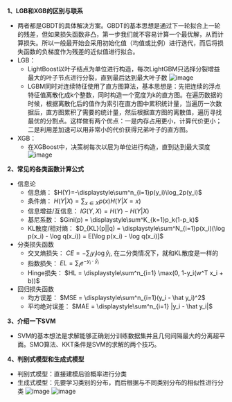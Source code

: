**1、LGB和XGB的区别与联系**
* 两者都是GBDT的具体解决方案。GBDT的基本思想是通过下一轮拟合上一轮的残差，但如果损失函数非凸，第一步我们就不容易计算一个最优解，从而计算损失。所以一般最开始会采用初始化值（均值或比例）进行迭代，而后将损失函数的负梯度作为残差的近似值进行拟合。
* LGB：
  * LightBoost以叶子结点为单位进行构造，每次LightGBM只选择分裂增益最大的叶子节点进行分裂，直到最后达到最大叶子数 ![image](https://github.com/SnoopyXI/-/assets/78628328/c2d0d29f-f9b0-44b9-b5f8-4b68312207c4)
  * LGBM同时对连续特征使用了直方图算法，基本思想是：先把连续的浮点特征值离散化成k个整数，同时构造一个宽度为k的直方图。在遍历数据的时候，根据离散化后的值作为索引在直方图中累积统计量，当遍历一次数据后，直方图累积了需要的统计量，然后根据直方图的离散值，遍历寻找最优的分割点。这样做有两个优点：一是内存占用更小，计算代价更小；二是利用差加速可以用非常小的代价获得兄弟叶子的直方图。
* XGB：
  * 在XGBoost中，决策树每次以层为单位进行构造，直到达到最大深度 ![image](https://github.com/SnoopyXI/-/assets/78628328/64c19f41-82ae-45cf-baff-0f550e9a75b6)

**2、常见的各类函数计算公式**
* 信息论
  * 信息熵： $H(Y)=-\displaystyle\sum^n_{i=1}p(y_i)\log_2p(y_i)$
  * 条件熵： $H(Y|X) = \displaystyle\sum_{x \in X}p(x)H(Y|X=x)$
  * 信息增益/互信息： $IG(Y, X) = H(Y) - H(Y|X)$
  * 基尼系数： $Gini(p) = \displaystyle\sum^K_{k=1}p_k(1-p_k)$
  * KL散度/相对熵： $D_{KL}(p||q) = \displaystyle\sum^N_{i=1}p(x_i)(\log p(x_i) - \log q(x_i)) = E[\log p(x_i) - \log q(x_i)]$
* 分类损失函数
  * 交叉熵损失： $CE = - \displaystyle\sum_i y_i \log \hat y_i$, 在二分类情况下，就和KL散度是一样的
  * 指数损失： $EL = \displaystyle\sum_i e^{-y_i \cdot \hat y_i}$
  * Hinge损失： $HL = \displaystyle\sum^n_{i=1} \max(0, 1-y_i(w^T x_i + b))$ 
* 回归损失函数
  * 均方误差： $MSE = \displaystyle\sum^n_{i=1}(y_i - \hat y_i)^2$
  * 平均绝对误差： $MAE = \displaystyle\sum^n_{i=1} |y_i - \hat y_i|$
 


**3、介绍一下SVM**
* SVM的基本想法是求解能够正确划分训练数据集并且几何间隔最大的分离超平面。SMO算法、KKT条件是SVM的求解的两个技巧。

**4、判别式模型和生成式模型**
* 判别式模型：直接建模后验概率进行分类
* 生成式模型：先要学习类别的分布，而后根据与不同类别分布的相似性进行分类
  ![image](https://github.com/SnoopyXI/-/assets/78628328/c7f1ebe1-b2ea-4896-93a0-2e5cfd991de9)  ![image](https://github.com/SnoopyXI/-/assets/78628328/55867c0c-0730-4249-9d2d-6c109d39c221)


  
